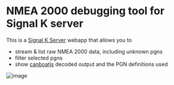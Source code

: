 # NMEA 2000 debugging tool for Signal K server

This is a [Signal K Server](https://github.com/SignalK/signalk-server) webapp that allows you to
- stream & list raw NMEA 2000 data, including unknown pgns
- filter selected pgns
- show [canboatjs](https://github.com/canboat/canboatjs) decoded output and the PGN definitions used

![image](https://github.com/tkurki/n2k-debug/assets/1049678/eba5bdb4-8ef5-4cb6-993d-a53721e79fec)
